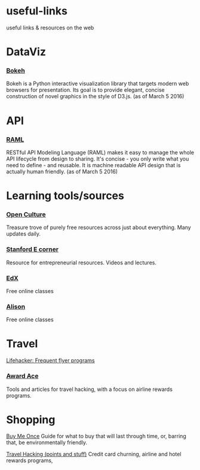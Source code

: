 # useful-links
useful links &amp; resources on the web

# DataViz
### [Bokeh](http://bokeh.pydata.org/en/latest/)
Bokeh is a Python interactive visualization library that targets modern web browsers for presentation. Its goal is to provide elegant, concise construction of novel graphics in the style of D3.js.
(as of March 5 2016)

# API
### [RAML](http://raml.org/developers/design-your-api)
RESTful API Modeling Language (RAML) makes it easy to manage the whole API lifecycle from design to sharing. It's concise - you only write what you need to define - and reusable. It is machine readable API design that is actually human friendly.
(as of March 5 2016)

# Learning tools/sources

### [Open Culture](http://www.openculture.com)
Treasure trove of purely free resources across just about everything. Many updates daily.

### [Stanford E corner](http://ecorner.stanford.edu/)
Resource for entrepreneurial resources. Videos and lectures.

### [EdX](https://www.edx.org)
Free online classes

### [Alison](https://alison.com)
Free online classes

# Travel
[Lifehacker: Frequent flyer programs](http://twocents.lifehacker.com/pick-the-best-frequent-flier-program-with-this-massive-1762507238)

### [Award Ace](http://www.awardace.com/)
Tools and articles for travel hacking, with a focus on airline rewards programs. 

# Shopping

[Buy Me Once](http://www.buymeonce.com/articles-and-tips/2016/2/10/the-buy-me-once-mission)
Guide for what to buy that will last through time, or, barring that, be environmentally friendly.

[Travel Hacking (points and stuff)](http://www.travelmiles101.com/day15)
Credit card churning, airline and hotel rewards programs, 
